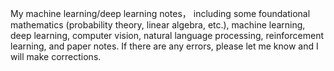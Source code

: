 My machine learning/deep learning notes， including some foundational mathematics (probability theory, linear algebra, etc.), machine learning, deep learning, computer vision, natural language processing, reinforcement learning, and paper notes. If there are any errors, please let me know and I will make corrections.

